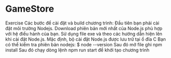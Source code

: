 # GameStore
Exercise
Các bước để cài đặt và build chương trình: Đầu tiên bạn phải cài đặt môi trường Nodejs. Download phiên bản mới nhất của Node.js phù hợp với hệ điều hành của bạn. Sử dụng file exe và theo các hướng dẫn hiện lên khi cài đặt Node.js. Mặc định, bộ cài đặt Node.js được lưu trữ tại ổ đĩa C Bạn có thể kiểm tra phiên bản nodejs: $ node --version Sau đó mở file ghi npm install Sau đó chạy dòng lệnh npm run start để khởi tạo chương trình
